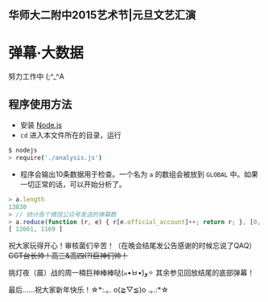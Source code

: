 ## 华师大二附中2015艺术节|元旦文艺汇演

# 弹幕·大数据

努力工作中 (;^_^A

## 程序使用方法

* 安装 [Node.js](https://nodejs.org/)
* `cd` 进入本文件所在的目录，运行
```bash
$ nodejs
> require('./analysis.js')
```
* 程序会输出10条数据用于检查。一个名为 `a` 的数组会被放到 `GLOBAL` 中。如果一切正常的话，可以开始分析了。
```javascript
> a.length
13830
> // 统计各个微信公众号发送的弹幕数
> a.reduce(function (r, e) { r[e.official_account]++; return r; }, [0, 0])
[ 12661, 1169 ]
```

祝大家玩得开心！审核菌们辛苦！（在晚会结尾发公告感谢的时候忘说了QAQ）~~CGT台长帅！高三&高四(?)巨神们帅！~~

挑灯夜（晨）战的周一楠巨神棒棒哒(๑•̀ㅂ•́)و✧ 其余参见回放结尾的底部弹幕！

最后……祝大家新年快乐！☆\*:.｡. o(≧▽≦)o .｡.:\*☆

